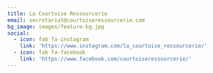 ```yaml
---
title: La Courtoise Ressourcerie
email: secretariat@courtoiseressourcerie.com
bg_image: images/feature-bg.jpg
social:
  - icon: fab fa-instagram
    link: 'https://www.instagram.com/la_courtoise_ressourcerie/'
  - icon: fab fa-facebook
    link: 'https://www.facebook.com/courtoiseressourcerie/'
---
```



